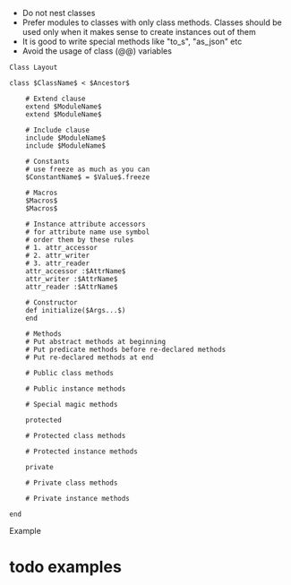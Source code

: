 - Do not nest classes
- Prefer modules to classes with only class methods. Classes should be used only when it makes sense to create instances out of them
- It is good to write special methods like "to_s", "as_json" etc
- Avoid the usage of class (@@) variables

```
Class Layout

class $ClassName$ < $Ancestor$

    # Extend clause
    extend $ModuleName$
    extend $ModuleName$

    # Include clause
    include $ModuleName$
    include $ModuleName$

    # Constants
    # use freeze as much as you can
    $ConstantName$ = $Value$.freeze

    # Macros
    $Macros$
    $Macros$

    # Instance attribute accessors
    # for attribute name use symbol
    # order them by these rules
    # 1. attr_accessor
    # 2. attr_writer
    # 3. attr_reader
    attr_accessor :$AttrName$
    attr_writer :$AttrName$
    attr_reader :$AttrName$

    # Constructor
    def initialize($Args...$)
    end

    # Methods
    # Put abstract methods at beginning
    # Put predicate methods before re-declared methods
    # Put re-declared methods at end

    # Public class methods

    # Public instance methods

    # Special magic methods

    protected

    # Protected class methods

    # Protected instance methods

    private

    # Private class methods

    # Private instance methods

end
```

Example

# todo examples

